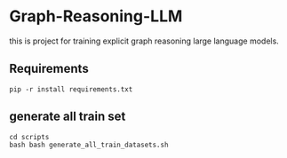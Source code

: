 # Graph-Reasoning-LLM
this is project for training explicit graph reasoning large language models.

## Requirements

```
pip -r install requirements.txt
```

## generate all train set

```
cd scripts
bash bash generate_all_train_datasets.sh
```